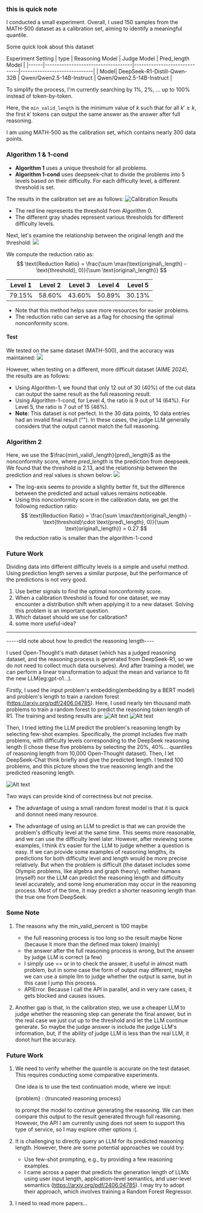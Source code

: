 ### this is quick note

I conducted a small experiment. Overall, I used 150 samples from the MATH-500 dataset as a calibration set, aiming to identify a meaningful quantile.

Some quick look about this dataset

Experiment Setting
| type | Reasoning Model                    | Judge Model                  | Pred_length Model            |
|------|------------------------------------|------------------------------|------------------------------|
| Model| DeepSeek-R1-Distill-Qwen-32B       | Qwen/Qwen2.5-14B-Instruct    | Qwen/Qwen2.5-14B-Instruct    |



To simplify the process, I'm currently searching by 1%, 2%, ... up to 100% instead of token-by-token.

Here, the `min_valid_length` is the minimum value of $k$ such that for all $k' \geq k$, the first $k'$ tokens can output the same answer as the answer after full reasoning.

I am using MATH-500 as the calibration set, which contains nearly 300 data points.

### Algorithm 1 & 1-cond
- **Algorithm 1** uses a unique threshold for all problems.
- **Algorithm 1-cond** uses deepseek-chat to divide the problems into 5 levels based on their difficulty. For each difficulty level, a different threshold is set.

The results in the calibration set are as follows:
![Calibration Results](md_pics/diff_level_calibration.png)
- The red line represents the threshold from Algorithm 0.
- The different gray shades represent various thresholds for different difficulty levels.

Next, let's examine the relationship between the original length and the threshold:
![](md_pics/diff_level_calibration_original.png)

We compute the reduction ratio as:
$$
\text{Reduction Ratio} = \frac{\sum \max(\text{original\_length} - \text{threshold}, 0)}{\sum \text{original\_length}}
$$

| Level 1 | Level 2 | Level 3 | Level 4 | Level 5 |
|---------|---------|---------|---------|---------|
| 79.15%  | 58.60%  | 43.60%  | 50.89%  | 30.13%  |

- Note that this method helps save more resources for easier problems.
- The reduction ratio can serve as a flag for choosing the optimal nonconformity score.



#### Test

We tested on the same dataset (MATH-500), and the accuracy was maintained:
![](md_pics/diff_level_test.png)

However, when testing on a different, more difficult dataset (AIME 2024), the results are as follows:
- Using Algorithm-1, we found that only 12 out of 30 (40\%) of the cut data can output the same result as the full reasoning result.
- Using Algorithm-1-cond, for Level 4, the ratio is 9 out of 14 (64\%). For Level 5, the ratio is 7 out of 15 (46\%).
- **Note**: This dataset is not perfect. In the 30 data points, 10 data entries had an invalid final result (""). In these cases, the judge LLM generally considers that the output cannot match the full reasoning.

### Algorithm 2

Here, we use the $\frac{min\_valid\_length}{pred\_length}$ as the nonconformity score, where $pred\_length$ is the prediction from deepseek. We found that the threshold is 2.13, and the relationship between the prediction and real values is shown below:
![](md_pics/pred_length.png)

- The log-axis seems to provide a slightly better fit, but the difference between the predicted and actual values remains noticeable.
- Using this nonconformity score in the calibration data, we get the following reduction ratio:
$$
\text{Reduction Ratio} = \frac{\sum \max(\text{original\_length} - \text{threshold}\cdot \text{pred\_length}, 0)}{\sum \text{original\_length}} = 0.27
$$
    the reduction ratio is smaller than the algorithm-1-cond
### Future Work

Dividing data into different difficulty levels is a simple and useful method. Using prediction length serves a similar purpose, but the performance of the predictions is not very good.

1. Use better signals to find the optimal nonconformity score.
2. When a calibration threshold is found for one dataset, we may encounter a distribution shift when applying it to a new dataset. Solving this problem is an important question.
3. Which dataset should we use for calibration?
4. some more useful-idea?




<!-- the relationship between min valid length and pred length
![relationship between min valid length and pred length](minlength-predlength.png) -->


---
-----old note about how to predict the reasoning length----

I used Open-Thought's math dataset (which has a judged reasoning dataset, and the reasoning process is generated from DeepSeek-R1, so we do not need to collect much data ourselves). And after training a model, we can perform a linear transformation to adjust the mean and variance to fit the new LLM(eg:gpt-o1...).

Firstly, I used the input problem's embedding(embedding by a BERT model) and problem's length to train a random forest (https://arxiv.org/pdf/2406.04785). Here, I used nearly ten thousand math problems to train a random forest to predict the reasoning token length of R1. The training and testing results are:
![Alt text](md_pics/pre_l_rf_train.png)
![Alt text](md_pics/pre_l_rf_test.png)

Then, I tried letting the LLM predict the problem's reasoning length by selecting few-shot examples. Specifically, the prompt includes five math problems, with difficulty levels corresponding to the DeepSeek reasoning length (I chose these five problems by selecting the 20%, 40%... quantiles of reasoning length from 10,000 Open-Thought dataset). Then, I let DeepSeek-Chat think briefly and give the predicted length. I tested 100 problems, and this picture shows the true reasoning length and the predicted reasoning length.

![Alt text](md_pics/pre_l_llm.png)


Two ways can provide kind of correctness but not precise.



- The advantage of using a small random forest model is that it is quick and donnot need many resource.


- The advantage of using an LLM to predict is that we can provide the problem's difficulty level at the same time. This seems more reasonable, and we can use the difficulty level later. 
However, after reviewing some examples, I think it’s easier for the LLM to judge whether a question is easy. If we can provide some examples of reasoning lengths, its predictions for both difficulty level and length would be more precise relatively. But when the problem is difficult (the dataset includes some Olympic problems, like algebra and graph theory), neither humans (myself) nor the LLM can predict the reasoning length and difficulty level accurately, and some long enumeration may occur in the reasoning process. Most of the time, it may predict a shorter reasoning length than the true one from DeepSeek.


<!-- A thing that I think we can do is to use conditional conformal prediction. The class is determined by the LLM (or other methods), and the problem type (math, code, or common sense). Then, we can find a threshold (quantile) to ensure the correctness of new data. However, I think the nonconformity score defined as:
$\text{nonconformity score} = \frac{\min (\text{valid length})}{\text{predicted length}}$
is for the similar purpose? We can try some experiments.


Currently, the main cost comes from API calls. I can deploy models with 2B or 1.5B parameters, but I don't have the resources to use larger models. -->



### Some Note

1. The reasons why the min_valid_percent is 100 maybe
     - the full reasoning process is too long so the result maybe None (because it more than the defined max token)  (mainly)
     - the answer after the full reasoning process is wrong, but the answer by judge LLM is correct (a few)
     - I simply use == or in to check the answer, it useful in almost math problem, but in some case the form of output may different, maybe we can use a simple llm to judge whether the output is same, but in this case I jump this process.
     - APIError. Because I call the API in parallel, and in very rare cases, it gets blocked and causes issues.
 
2. Another gap is that, in the calibration step, we use a cheaper LLM to judge whether the reasoning step can generate the final answer, but in the real case we just cut up to the threshold and let the LLM continue generate. So maybe the judge answer is include the judge LLM's information, but, if the ability of judge LLM is less than the real LLM, it donot hurt the accuracy. 

### Future Work

1. We need to verify whether the quantile is accurate on the test dataset. This requires conducting some comparative experiments.

    One idea is to use the text continuation mode, where we input:

     {problem} <think>: {truncated reasoning process} <think>

    to prompt the model to continue generating the reasoning. We can then compare this output to the result generated through full reasoning. However, the API I am currently using does not seem to support this type of service, so I may explore other options :(.

2. It is challenging to directly query an LLM for its predicted reasoning length. However, there are some potential approaches we could try:
   - Use few-shot prompting, e.g., by providing a few reasoning examples.
   - I came across a paper that predicts the generation length of LLMs using user input length, application-level semantics, and user-level semantics (https://arxiv.org/pdf/2406.04785). I may try to adopt their approach, which involves training a Random Forest Regressor.

3. I need to read more papers...
